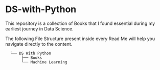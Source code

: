 # DS-with-Python

This repository is a collection of Books that I found essential during my earliest journey in Data Science.

The following File Structure present inside every Read Me will help you navigate directly to the content.


      └── DS With Python 
           ├── Books
           └── Machine Learning





